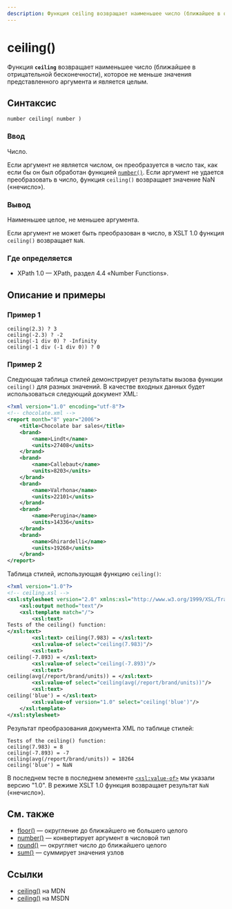 ```yaml
---
description: Функция ceiling возвращает наименьшее число (ближайшее в отрицательной бесконечности), которое не меньше значения представленного аргумента и является целым
---
```


# ceiling()

Функция **`ceiling`** возвращает наименьшее число (ближайшее в отрицательной бесконечности), которое не меньше значения представленного аргумента и является целым.

## Синтаксис

```
number ceiling( number )
```

### Ввод

Число.

Если аргумент не является числом, он преобразуется в число так, как если бы он был обработан функцией [`number()`](number.md). Если аргумент не удается преобразовать в число, функция `ceiling()` возвращает значение NaN («нечисло»).

### Вывод

Наименьшее целое, не меньшее аргумента.

Если аргумент не может быть преобразован в число, в XSLT 1.0 функция `ceiling()` возвращает `NaN`.

### Где определяется

- XPath 1.0 — XPath, раздел 4.4 «Number Functions».

## Описание и примеры

### Пример 1

```
ceiling(2.3) ? 3
ceiling(-2.3) ? -2
ceiling(-1 div 0) ? -Infinity
ceiling(-1 div (-1 div 0)) ? 0
```

### Пример 2

Следующая таблица стилей демонстрирует результаты вызова функции `ceiling()` для разных значений. В качестве входных данных будет использоваться следующий документ XML:

```xml
<?xml version="1.0" encoding="utf-8"?>
<!-- chocolate.xml -->
<report month="8" year="2006">
	<title>Chocolate bar sales</title>
	<brand>
		<name>Lindt</name>
		<units>27408</units>
	</brand>
	<brand>
		<name>Callebaut</name>
		<units>8203</units>
	</brand>
	<brand>
		<name>Valrhona</name>
		<units>22101</units>
	</brand>
	<brand>
		<name>Perugina</name>
		<units>14336</units>
	</brand>
	<brand>
		<name>Ghirardelli</name>
		<units>19268</units>
	</brand>
</report>
```

Таблица стилей, использующая функцию `ceiling()`:

```xml
<?xml version="1.0"?>
<!-- ceiling.xsl -->
<xsl:stylesheet version="2.0" xmlns:xsl="http://www.w3.org/1999/XSL/Transform">
	<xsl:output method="text"/>
	<xsl:template match="/">
		<xsl:text>
Tests of the ceiling() function:
</xsl:text>
		<xsl:text> ceiling(7.983) = </xsl:text>
		<xsl:value-of select="ceiling(7.983)"/>
		<xsl:text>
ceiling(-7.893) = </xsl:text>
		<xsl:value-of select="ceiling(-7.893)"/>
		<xsl:text>
ceiling(avg(/report/brand/units)) = </xsl:text>
		<xsl:value-of select="ceiling(avg(/report/brand/units))"/>
		<xsl:text>
ceiling('blue') = </xsl:text>
		<xsl:value-of version="1.0" select="ceiling('blue')"/>
	</xsl:template>
</xsl:stylesheet>
```

Результат преобразования документа XML по таблице стилей:

```
Tests of the ceiling() function:
ceiling(7.983) = 8
ceiling(-7.893) = -7
ceiling(avg(/report/brand/units)) = 18264
ceiling('blue') = NaN
```

В последнем тесте в последнем элементе [`<xsl:value-of>`](../xslt/xsl-value-of.md) мы указали версию "1.0". В режиме XSLT 1.0 функция возвращает результат `NaN` («нечисло»).

## См. также

- [floor()](floor.md) — округление до ближайшего не большего целого
- [number()](number.md) — конвертирует аргумент в числовой тип
- [round()](round.md) — округляет число до ближайшего целого
- [sum()](sum.md) — суммирует значения узлов

## Ссылки

- [ceiling()](https://docs.microsoft.com/en-us/previous-versions/dotnet/netframework-4.0/ms256087%28v%3dvs.100%29) на MDN
- [ceiling()](https://developer.mozilla.org/en/XPath/Functions/ceiling) на MSDN
